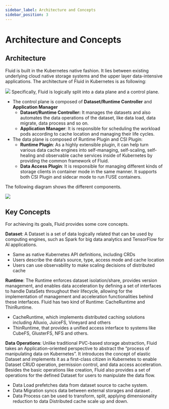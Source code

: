 ```yaml
---
sidebar_label: Architecture and Concepts
sidebar_position: 3
---
```



# Architecture and Concepts

## Architecture

Fluid is built in the Kubernetes native fashion. It lies between existing underlying cloud native storage systems and the upper layer data-intensive applications. The architecture of Fluid in Kubernetes is as following:

![](../static/img/docs/architecture.png)
Specifically, Fluid is logically split into a data plane and a control plane.

- The control plane is composed of **Dataset/Runtime Controller** and **Application Manager**
  - **Dataset/Runtime Controller:** It manages the datasets and also automates the data operations of the dataset, like data load, data migrate, data process and so on.
  - **Application Manager**: It is responsible for scheduling the workload pods according to cache location and managing their life cycles. 
- The data plane is composed of Runtime Plugin and CSI Plugin:
  - **Runtime Plugin**: As a highly extensible plugin, it can help turn various data cache engines into self-managing, self-scaling, self-healing and observable cache services inside of Kubernetes by providing the common framework of Fluid.
  - **Data Access Plugin**: It is responsible for managing different kinds of storage clients in container mode in the same manner. It supports both CSI Plugin and sidecar mode to run FUSE containers.

The following diagram shows the different components.

![](../static/img/docs/componnents.png)

## Key Concepts

For achieving its goals, Fluid provides some core concepts.

**Dataset**: A Dataset is a set of data logically related that can be used by computing engines, such as Spark for big data analytics and TensorFlow for AI applications. 
* Same as native Kubernetes API definitions, including CRDs
* Users describe the data’s source, type, access mode and cache location
* Users can use observability to make scaling decisions of distributed cache

**Runtime**: The Runtime enforces dataset isolation/share, provides version management, and enables data acceleration by defining a set of interfaces to handle DataSets throughout their lifecycle, allowing for the implementation of management and acceleration functionalities behind these interfaces. Fluid has two kind of Runtime: CacheRuntime and ThinRuntime.
* CacheRuntime, which implements distributed caching solutions including Alluxio, JuiceFS, Vineyard and others 
* ThinRuntime, that provides a unified access interface to systems like CubeFS, GlusterFS, NFS and others.

**Data Operations**: Unlike traditional PVC-based storage abstraction, Fluid takes an Application-oriented perspective to abstract the “process of manipulating data on Kubernetes”. It introduces the concept of elastic Dataset and implements it as a first-class citizen in Kubernetes to enable Dataset CRUD operation, permission control, and data access acceleration. Besides the basic operations like creation, Fluid also provides a set of operations for the defined  Dataset for users to manipulate the data flow. 
* Data Load prefetches data from dataset source to cache system.
* Data Migration syncs data between external storages and dataset .
* Data Process can be used to transform, split, applying dimensionality reduction to data
Distributed cache scale up and down.
